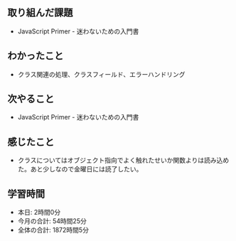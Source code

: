 ## 取り組んだ課題
- JavaScript Primer - 迷わないための入門書
## わかったこと
- クラス関連の処理、クラスフィールド、エラーハンドリング
## 次やること
- JavaScript Primer - 迷わないための入門書
## 感じたこと
- クラスについてはオブジェクト指向でよく触れたせいか関数よりは読み込めた。あと少しなので金曜日には読了したい。
## 学習時間
- 本日: 2時間0分
- 今月の合計: 54時間25分
- 全体の合計: 1872時間5分
